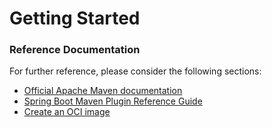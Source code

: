 # Getting Started

### Reference Documentation
For further reference, please consider the following sections:

* [Official Apache Maven documentation](https://maven.apache.org/guides/index.html)
* [Spring Boot Maven Plugin Reference Guide](https://docs.spring.io/spring-boot/docs/2.6.0-M2/maven-plugin/reference/html/)
* [Create an OCI image](https://docs.spring.io/spring-boot/docs/2.6.0-M2/maven-plugin/reference/html/#build-image)


